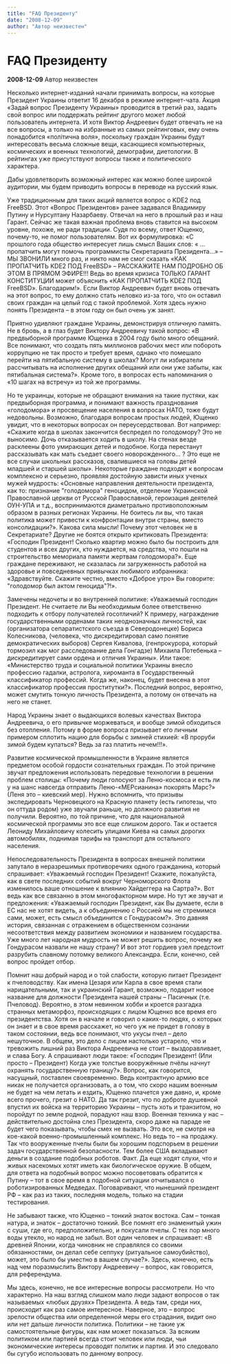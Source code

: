 ```yaml
---
title: "FAQ Президенту"
date: "2008-12-09"
author: "Автор неизвестен"
---
```


# FAQ Президенту

**2008-12-09** Автор неизвестен

Несколько интернет-изданий начали принимать вопросы, на которые Президент Украины ответит 16 декабря в режиме интернет-чата. Акция «Задай вопрос Президенту Украины» проводится в третий раз, задать свой вопрос или поддержать рейтинг другого может любой пользователь интернета. И хотя Виктор Андреевич будет отвечать не на все вопросы, а только на избранные из самых рейтинговых, ему очень понадобится «політична воля», поскольку граждан Украины будут интересовать весьма сложные вещи, касающиеся компьютерных, космических и военных технологий, демографии, диетологии. В рейтингах уже присутствуют вопросы также и политического характера.

Дабы удовлетворить возможный интерес как можно более широкой аудитории, мы будем приводить вопросы в переводе на русский язык.

Уже традиционным для таких акций является вопрос о KDE2 под FreeBSD. Этот «Вопрос Президентов» ранее задавался Владимиру Путину и Нурсултану Назарбаеву. Отвечал на него в прошлый раз и наш Гарант. Сейчас же такая важная проблема вновь ставится на высоком уровне, похоже, не ради традиции. Судя по всему, ответ Ющенко, почему-то, не помог пользователям. Вот их формулировка: «С прошлого года общество интересует лишь смысл Ваших слов: « … пропатчить могут помочь программисты Секретариата Президента…» – МЫ ЗВОНИЛИ много раз, и никто нам не смог сказать «КАК ПРОПАТЧИТЬ KDE2 ПОД FreeBSD» – РАССКАЖИТЕ НАМ ПОДРОБНО ОБ ЭТОМ В ПРЯМОМ ЭФИРЕ!!! Ведь во время кризиса ТОЛЬКО ГАРАНТ КОНСТИТУЦИИ может объяснить «КАК ПРОПАТЧИТЬ KDE2 ПОД FreeBSD». Благодарим!». Если Виктор Андреевич будет вновь отвечать на этот вопрос, то ему должно стать неловко из-за того, что он оставил своих граждан на целый год с такой проблемой. Хотя здесь нужно понять Президента – в этом году он был очень уж занят.

Приятно удивляют граждане Украины, демонстрируя отличную память. Не в бровь, а в глаз будет Виктору Андреевичу такой вопрос: «В предвыборной программе Ющенка в 2004 году было много обещаний. Все понимают, что создать пять миллионов рабочих мест или побороть коррупцию не так просто и требует время, однако что помешало перейти на пятибальную систему в школах? Могут ли избиратели рассчитывать на исполнение других обещаний или они уже забыты, как пятибальная система?». Кроме того, в вопросах есть напоминания о «10 шагах на встречу» из той же программы.

Но те украинцы, которые не обращают внимания на такие пустяки, как предвыборная программа, и понимают важность празднования «голодомора» и просвещение населения в вопросах НАТО, тоже будут недовольны. Возможно, благодаря вопросам простых людей, Ющенко увидит, что в некоторых вопросах он переусердствовал. Вот например: «Скажите когда в школах закончится беспредел по голодомору? Это не выносимо. Дочь отказывается ходить в школу. На стенах везде расклеены фото умирающих детей и подобное. Когда перестанут рассказывать как мать съедает своего новорожденного... ? Это еще не все случаи школьных рассказов, свалившиеся на головы детей младшей и старшей школы». Некоторые граждане подходят к вопросам комплексно и серьезно, проявляя достойную зависти иных ученых мужей мудрость: «Основные направления деятельности президента, как то: признание "голодомора" геноцидом, отделение Украинской Православной церкви от Русской Православной, героизация деятелей ОУН-УПА и т.д., воспринимаются диаметрально противоположным образом в разных регионах Украины. Не боитесь ли вы, что такая политика может привести к конфронтации внутри страны, вместо консолидации?». Какова сила мысли! Почему этот человек не в Секретариате? Другие не боятся открыто критиковать Президента: «Господин Президент! Сколько квартир можно было бы построить для студентов и всех других, кто нуждается, на средства, что пошли на строительство мемориала памяти жертвам голодомора?». Еще граждане переживают, не сказалась ли загруженность работой на здоровье и повседневных привычках любимого избранника: «Здравствуйте. Скажите честно, вместо «Доброе утро» Вы говорите: "голодомор был актом геноцида"?!».

Замечены недочеты и во внутренней политике: «Уважаемый господин Президент. Не считаете ли Вы необходимым более ответственно подходить к отбору получателей госотличий? К примеру, награждение государственными орденами таких неоднозначных личностей, как (организатора сепаратистского съезда в Северодонецке) Бориса Колесникова, (человека, что дискредитировал само понятие демократических выборов) Сергея Кивалова, (генпрокурора, который тормозил как мог расследование дела Гонгадзе) Михаила Потебенька – дискредитирует сами ордена и отличия Украины». Или такое: «Министерство труда и социальной политики Украины внесло профессию гадалки, астролога, хироманта в Государственный классификатор профессий. Когда же, наконец, будет внесена в этот классификатор профессия проститутки?». Последний вопрос, вероятно, может смутить тонкую личность Президента, а потому он отвечать на него не станет.

Народ Украины знает о выдающихся волевых качествах Виктора Андреевича, о его привычке моржеваться, и вообще зимой обходиться без отопления. Потому в форме вопроса призывает его личным примером сплотить нацию для борьбы с зимней стихией: «В проруби зимой будем купаться? Ведь за газ платить нечем!!!».

Развитие космической промышленности в Украине является предметом особой гордости сознательных граждан. По этой причине звучат предложения использовать передовые технологии в решении проблем столицы: «Почему люди голосуют за Леню-космоса и есть ли у на шанс навсегда отправить Леню-«МЕРсианина» покорять Марс?» (Леня это – киевский мер). Нужно вспомнить, что призывы экспедировать Черновецкого на Красную планету (есть гипотезы, что он оттуда родом) уже звучали раньше, но должного развития не получили. Вероятно, по той причине, что для национальной космической программы это все еще слишком дорого. Так и остается Леониду Михайловичу колесить улицами Киева на самых дорогих автомобилях, поднимая тарифы на транспорт для остального населения.

Непоследовательность Президента в вопросах внешней политики запутало в неразрешимых противоречиях одного гражданина, который спрашивает: «Уважаемый господин Президент! Скажите, пожалуйста, как в свете последних событий вокруг Черноморского Флота изменилось ваше отношение к влиянию Хайдеггера на Сартра?». Вот ведь как все связанно в этом многофакторном мире. Но тут же звучат и предложения: «Уважаемый господин Президент, как Вы думаете, если в ЕС нас не хотят видеть, а к объединению с Россией мы не стремимся сами, может, есть смысл объединится с Гондурасом?». Это давняя история, связанная с отражением в общественном сознании несоответствия между развитием экономики и названием государства. Уже много лет народная мудрость не может решить вопрос, почему же Гондурасом назвали не нашу страну? И вот этот гордиев узел предстоит разрубить славному потомку великого Александра. Если, конечно, сей вопрос пройдет отбор.

Помнит наш добрый народ и о той слабости, которую питает Президент к пчеловодству. Как имена Цезаря или Карла в свое время стали нарицательными, так и украинский Гарант, возможно, подарит новое название для должности Президента нашей страны – Пасичнык (т.е. Пчеловод). Вероятно, в этом невинном хобби и кроется разгадка странных метаморфоз, происходящих с лицом Ющенко все время его президентства. Хотя он в начале и говорил о каких-то людях, о которых он знает и в свое время расскажет, но чего уж не придет в голову в таком состоянии, ведь все понимают, что укусы пчел – дело нешуточное. В общем, это дело с лицом настолько устарело, что и тревожить лишний раз Виктора Андреевича не стоит – выздоравливает, и слава Богу. А спрашивают люди такое: «Господин Президент! (Или просто – Президент) Когда уже толстые вооружённые пчёлы начнут охранять государственную границу?». Вопрос, как говорится, насущный, поставлен своевременно. Ведь контрактную армию все никак не получается организовать, а о том, что скоро нашим военным не будет на чем летать и ездить, Ющенко плачется уже давно, и, кроме всего прочего, грезит о НАТО. Да так грезит, что по доброте душевной впустил их войска на территорию Украины – пусть хоть и транзитом, но поройдут по земле родной, порадуют наш взор. Военная техника у нас – действительно достойна слез Президента, скоро даже на параде не будет чего показывать, чтобы смех не вызвать. Это все, не смотря на кое-какой военно-промышленный комплекс. Но ведь то – на продажу. Так что вооруженные пчелы были бы хорошим подспорьем в решении задач государственной безопасности. Тем более США вкладывают деньги в создание подобных роботов. Факт. Да еще ходят слухи, что и живых насекомых хотят иметь как биологическое оружие. В общем, для ответа на подобный вопрос можно посоветовать обратится к Путину – тот в свое время в подобной ситуации отчитывался о роботизированных Медведах. Поговаривают, что нынешний президент РФ – как раз из таких, последняя модель, только на стадии тестирования.

Не забывают также, что Ющенко – тонкий знаток востока. Сам – тонкая натура, и знаток – достаточно тонкий. Все помнят его знаменитый ужин с суши, где его, предположительно, и покусали пчелы. С тех пор много воды утекло, но народ не забыл. Вот один человек и спрашивает: «В древней Японии, когда чиновник не справлялся со своими обязанностями, он делал себе сеппуку (ритуальное самоубийство), может, это было бы уместно в вашем случае?». Здесь, конечно, есть над чем поразмыслить Виктору Андреевичу – вопрос, как говорится, для референдума.

Мы здесь, конечно, не все интересные вопросы рассмотрели. Но что характерно. На наш взгляд слишком мало люди задают вопросов о так называемых «любых друзях» Президента. А ведь там, среди них, происходит как раз самое интересное. Наверное, это – вопрос зрелости общества или определенной меры его страдания, видит оно или нет дальше личности политика. Политики – не такие уж самостоятельные фигуры, как нам может показаться. За всяким политиком или партией всегда стоит человек или люди, чьи экономические интересы проводят политик и партия. И это следовало бы сугубо использовать по данному вопросу.